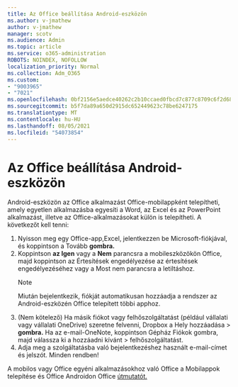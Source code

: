 ```yaml
---
title: Az Office beállítása Android-eszközön
ms.author: v-jmathew
author: v-jmathew
manager: scotv
ms.audience: Admin
ms.topic: article
ms.service: o365-administration
ROBOTS: NOINDEX, NOFOLLOW
localization_priority: Normal
ms.collection: Adm_O365
ms.custom:
- "9003965"
- "7021"
ms.openlocfilehash: 0bf2156e5aedce40262c2b10ccaed0fbcd7c877c8709c6f2d68d20bdad7dd517
ms.sourcegitcommit: b5f7da89a650d2915dc652449623c78be6247175
ms.translationtype: MT
ms.contentlocale: hu-HU
ms.lasthandoff: 08/05/2021
ms.locfileid: "54073854"
---
```

# <a name="set-up-office-apps-for-the-first-time-on-an-android-device"></a>Az Office beállítása Android-eszközön

Android-eszközön az Office alkalmazást Office-mobilappként telepítheti, amely egyetlen alkalmazásba egyesíti a Word, az Excel és az PowerPoint alkalmazást, illetve az Office-alkalmazásokat külön is telepítheti. A következőt kell tenni:

1. Nyisson meg egy Office-app,Excel, jelentkezzen be Microsoft-fiókjával, és koppintson a Tovább **gombra.**
2. Koppintson **az Igen** vagy a **Nem** parancsra a  mobileszközökön Office, majd  koppintson az Értesítések engedélyezése az értesítések engedélyezéséhez vagy a Most nem parancsra a letiltáshoz.
    > [!NOTE]
    > Miután bejelentkezik, fiókját automatikusan hozzáadja a rendszer az Android-eszközén Office telepített többi apphoz.
3. (Nem kötelező) Ha másik fiókot vagy felhőszolgáltatást (például vállalati vagy vállalati OneDrive) szeretne felvenni, Dropbox a Hely hozzáadása  >  **gombra.** Ha az e-mail-OneNote, koppintson Gépház Fiókok gombra, majd válassza ki a hozzáadni kívánt  >  felhőszolgáltatást.
4. Adja meg a szolgáltatásba való bejelentkezéshez használt e-mail-címet és jelszót. Minden rendben!

A mobilos vagy Office egyéni alkalmazásokhoz való Office a Mobilappok telepítése és Office Androidon Office [útmutatót.](https://go.microsoft.com/fwlink/?linkid=2135287)
